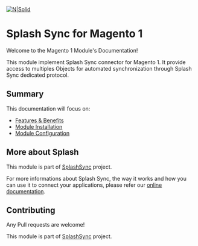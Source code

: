 [![N|Solid](https://splashsync.github.io/Magento1/img/logo.jpg)](http://www.splashsync.com)

# Splash Sync for Magento 1

Welcome to the Magento 1 Module's Documentation!

This module implement Splash Sync connector for Magento 1. It provide access to multiples Objects for automated synchronization through Splash Sync dedicated protocol.

## Summary 

This documentation will focus on:

* [Features & Benefits](https://splashsync.github.io/Magento1/features)
* [Module Installation](https://splashsync.github.io/Magento1/install)
* [Module Configuration](https://splashsync.github.io/Magento1/configuration)

## More about Splash

This module is part of [SplashSync](http://www.splashsync.com) project. 

For more informations about Splash Sync, the way it works and how you can use it to connect your applications, please refer our [online documentation](http://www.splashsync.com).

## Contributing

Any Pull requests are welcome! 

This module is part of [SplashSync](http://www.splashsync.com) project.